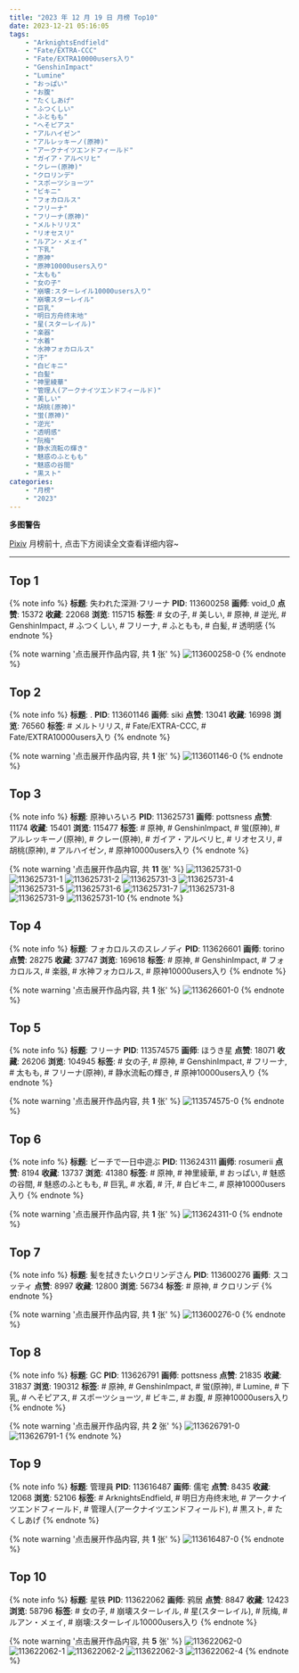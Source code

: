 ```yaml
---
title: "2023 年 12 月 19 日 月榜 Top10"
date: 2023-12-21 05:16:05
tags:
    - "ArknightsEndfield"
    - "Fate/EXTRA-CCC"
    - "Fate/EXTRA10000users入り"
    - "GenshinImpact"
    - "Lumine"
    - "おっぱい"
    - "お腹"
    - "たくしあげ"
    - "ふつくしい"
    - "ふともも"
    - "へそピアス"
    - "アルハイゼン"
    - "アルレッキーノ(原神)"
    - "アークナイツエンドフィールド"
    - "ガイア・アルベリヒ"
    - "クレー(原神)"
    - "クロリンデ"
    - "スポーツショーツ"
    - "ビキニ"
    - "フォカロルス"
    - "フリーナ"
    - "フリーナ(原神)"
    - "メルトリリス"
    - "リオセスリ"
    - "ルアン・メェイ"
    - "下乳"
    - "原神"
    - "原神10000users入り"
    - "太もも"
    - "女の子"
    - "崩壊:スターレイル10000users入り"
    - "崩壊スターレイル"
    - "巨乳"
    - "明日方舟终末地"
    - "星(スターレイル)"
    - "楽器"
    - "水着"
    - "水神フォカロルス"
    - "汗"
    - "白ビキニ"
    - "白髪"
    - "神里綾華"
    - "管理人(アークナイツエンドフィールド)"
    - "美しい"
    - "胡桃(原神)"
    - "蛍(原神)"
    - "逆光"
    - "透明感"
    - "阮梅"
    - "静水流転の輝き"
    - "魅惑のふともも"
    - "魅惑の谷間"
    - "黒スト"
categories:
    - "月榜"
    - "2023"
---
```


<i class="fa fa-triangle-exclamation"></i>**多图警告**<i class="fa fa-triangle-exclamation"></i>

[Pixiv](https://www.pixiv.net/) 月榜前十, 点击下方阅读全文查看详细内容~

<!-- more -->

---

## Top 1

{% note info %}
**标题**: 失われた深淵·フリーナ
**PID**: 113600258 **画师**: void_0
**点赞**: 15372 **收藏**: 22068 **浏览**: 115715
**标签**: # 女の子, # 美しい, # 原神, # 逆光, # GenshinImpact, # ふつくしい, # フリーナ, # ふともも, # 白髪, # 透明感
{% endnote %}

{% note warning '点击展开作品内容, 共 **1** 张' %}
![113600258-0](https://i.pixiv.re/img-original/img/2023/11/22/00/00/16/113600258_p0.jpg)
{% endnote %}

## Top 2

{% note info %}
**标题**: .
**PID**: 113601146 **画师**: siki
**点赞**: 13041 **收藏**: 16998 **浏览**: 76560
**标签**: # メルトリリス, # Fate/EXTRA-CCC, # Fate/EXTRA10000users入り
{% endnote %}

{% note warning '点击展开作品内容, 共 **1** 张' %}
![113601146-0](https://i.pixiv.re/img-original/img/2023/11/22/00/19/53/113601146_p0.jpg)
{% endnote %}

## Top 3

{% note info %}
**标题**: 原神いろいろ
**PID**: 113625731 **画师**: pottsness
**点赞**: 11174 **收藏**: 15401 **浏览**: 115477
**标签**: # 原神, # GenshinImpact, # 蛍(原神), # アルレッキーノ(原神), # クレー(原神), # ガイア・アルベリヒ, # リオセスリ, # 胡桃(原神), # アルハイゼン, # 原神10000users入り
{% endnote %}

{% note warning '点击展开作品内容, 共 **11** 张' %}
![113625731-0](https://i.pixiv.re/img-original/img/2023/11/22/23/39/48/113625731_p0.jpg)
![113625731-1](https://i.pixiv.re/img-original/img/2023/11/22/23/39/48/113625731_p1.jpg)
![113625731-2](https://i.pixiv.re/img-original/img/2023/11/22/23/39/48/113625731_p2.jpg)
![113625731-3](https://i.pixiv.re/img-original/img/2023/11/22/23/39/48/113625731_p3.jpg)
![113625731-4](https://i.pixiv.re/img-original/img/2023/11/22/23/39/48/113625731_p4.jpg)
![113625731-5](https://i.pixiv.re/img-original/img/2023/11/22/23/39/48/113625731_p5.jpg)
![113625731-6](https://i.pixiv.re/img-original/img/2023/11/22/23/39/48/113625731_p6.jpg)
![113625731-7](https://i.pixiv.re/img-original/img/2023/11/22/23/39/48/113625731_p7.jpg)
![113625731-8](https://i.pixiv.re/img-original/img/2023/11/22/23/39/48/113625731_p8.jpg)
![113625731-9](https://i.pixiv.re/img-original/img/2023/11/22/23/39/48/113625731_p9.jpg)
![113625731-10](https://i.pixiv.re/img-original/img/2023/11/22/23/39/48/113625731_p10.jpg)
{% endnote %}

## Top 4

{% note info %}
**标题**: フォカロルスのスレノディ
**PID**: 113626601 **画师**: torino
**点赞**: 28275 **收藏**: 37747 **浏览**: 169618
**标签**: # 原神, # GenshinImpact, # フォカロルス, # 楽器, # 水神フォカロルス, # 原神10000users入り
{% endnote %}

{% note warning '点击展开作品内容, 共 **1** 张' %}
![113626601-0](https://i.pixiv.re/img-original/img/2023/11/23/00/00/17/113626601_p0.jpg)
{% endnote %}

## Top 5

{% note info %}
**标题**: フリーナ
**PID**: 113574575 **画师**: ほうき星
**点赞**: 18071 **收藏**: 26206 **浏览**: 104945
**标签**: # 女の子, # 原神, # GenshinImpact, # フリーナ, # 太もも, # フリーナ(原神), # 静水流転の輝き, # 原神10000users入り
{% endnote %}

{% note warning '点击展开作品内容, 共 **1** 张' %}
![113574575-0](https://i.pixiv.re/img-original/img/2023/11/21/00/00/38/113574575_p0.jpg)
{% endnote %}

## Top 6

{% note info %}
**标题**: ビーチで一日中遊ぶ
**PID**: 113624311 **画师**: rosumerii
**点赞**: 8194 **收藏**: 13737 **浏览**: 41380
**标签**: # 原神, # 神里綾華, # おっぱい, # 魅惑の谷間, # 魅惑のふともも, # 巨乳, # 水着, # 汗, # 白ビキニ, # 原神10000users入り
{% endnote %}

{% note warning '点击展开作品内容, 共 **1** 张' %}
![113624311-0](https://i.pixiv.re/img-original/img/2023/11/22/22/48/21/113624311_p0.jpg)
{% endnote %}

## Top 7

{% note info %}
**标题**: 髪を拭きたいクロリンデさん
**PID**: 113600276 **画师**: スコッティ
**点赞**: 8997 **收藏**: 12800 **浏览**: 56734
**标签**: # 原神, # クロリンデ
{% endnote %}

{% note warning '点击展开作品内容, 共 **1** 张' %}
![113600276-0](https://i.pixiv.re/img-original/img/2023/11/22/00/00/20/113600276_p0.jpg)
{% endnote %}

## Top 8

{% note info %}
**标题**: GC
**PID**: 113626791 **画师**: pottsness
**点赞**: 21835 **收藏**: 31837 **浏览**: 190312
**标签**: # 原神, # GenshinImpact, # 蛍(原神), # Lumine, # 下乳, # へそピアス, # スポーツショーツ, # ビキニ, # お腹, # 原神10000users入り
{% endnote %}

{% note warning '点击展开作品内容, 共 **2** 张' %}
![113626791-0](https://i.pixiv.re/img-original/img/2023/11/23/00/01/14/113626791_p0.jpg)
![113626791-1](https://i.pixiv.re/img-original/img/2023/11/23/00/01/14/113626791_p1.jpg)
{% endnote %}

## Top 9

{% note info %}
**标题**: 管理員
**PID**: 113616487 **画师**: 儒宅
**点赞**: 8435 **收藏**: 12068 **浏览**: 52106
**标签**: # ArknightsEndfield, # 明日方舟终末地, # アークナイツエンドフィールド, # 管理人(アークナイツエンドフィールド), # 黒スト, # たくしあげ
{% endnote %}

{% note warning '点击展开作品内容, 共 **1** 张' %}
![113616487-0](https://i.pixiv.re/img-original/img/2023/11/22/18/02/03/113616487_p0.jpg)
{% endnote %}

## Top 10

{% note info %}
**标题**: 星铁
**PID**: 113622062 **画师**: 鸦居
**点赞**: 8847 **收藏**: 12423 **浏览**: 58796
**标签**: # 女の子, # 崩壊スターレイル, # 星(スターレイル), # 阮梅, # ルアン・メェイ, # 崩壊:スターレイル10000users入り
{% endnote %}

{% note warning '点击展开作品内容, 共 **5** 张' %}
![113622062-0](https://i.pixiv.re/img-original/img/2023/11/22/21/32/27/113622062_p0.jpg)
![113622062-1](https://i.pixiv.re/img-original/img/2023/11/22/21/32/27/113622062_p1.jpg)
![113622062-2](https://i.pixiv.re/img-original/img/2023/11/22/21/32/27/113622062_p2.jpg)
![113622062-3](https://i.pixiv.re/img-original/img/2023/11/22/21/32/27/113622062_p3.jpg)
![113622062-4](https://i.pixiv.re/img-original/img/2023/11/22/21/32/27/113622062_p4.jpg)
{% endnote %}
